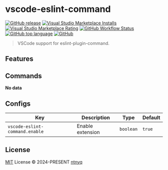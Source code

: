 # vscode-eslint-command

[![GitHub release](https://img.shields.io/github/v/release/ntnyq/vscode-eslint-command?include_prereleases&label=Visual%20Studio%20Marketplace)](https://marketplace.visualstudio.com/items?itemName=ntnyq.vscode-eslint-command)
[![Visual Studio Marketplace Installs](https://img.shields.io/visual-studio-marketplace/i/ntnyq.vscode-eslint-command)](https://marketplace.visualstudio.com/items?itemName=ntnyq.vscode-eslint-command)
[![Visual Studio Marketplace Rating](https://img.shields.io/visual-studio-marketplace/r/ntnyq.vscode-eslint-command)](https://marketplace.visualstudio.com/items?itemName=ntnyq.vscode-eslint-command)
[![GitHub Workflow Status](https://img.shields.io/github/workflow/status/ntnyq/vscode-eslint-command/CI)](https://github.com/ntnyq/vscode-eslint-command/actions/workflows/ci.yml)
[![GitHub top language](https://img.shields.io/github/languages/top/ntnyq/vscode-eslint-command)](https://github.com/ntnyq/vscode-eslint-command)
[![GitHub](https://img.shields.io/github/license/ntnyq/vscode-eslint-command)](https://github.com/ntnyq/vscode-eslint-command/blob/master/LICENSE)

> VSCode support for eslint-plugin-command.

## Features

## Commands

<!-- commands -->

**No data**

<!-- commands -->

## Configs

<!-- configs -->

| Key                            | Description      | Type      | Default |
| ------------------------------ | ---------------- | --------- | ------- |
| `vscode-eslint-command.enable` | Enable extension | `boolean` | `true`  |

<!-- configs -->

## License

[MIT](./LICENSE) License © 2024-PRESENT [ntnyq](https://github.com/ntnyq)
